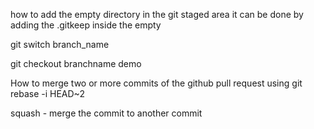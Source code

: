 how to add the empty directory in the git staged area it can be done by adding the .gitkeep inside the empty

git switch branch_name

git checkout branchname
demo

How to merge two or more commits of the github pull request
using git rebase -i HEAD~2

squash - merge the commit to another commit
